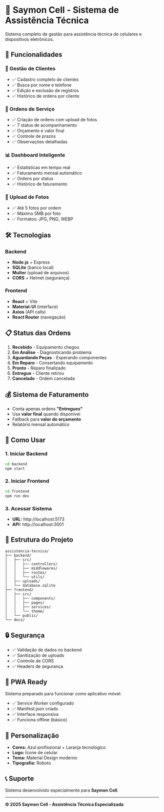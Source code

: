 # 📱 Saymon Cell - Sistema de Assistência Técnica

Sistema completo de gestão para assistência técnica de celulares e dispositivos eletrônicos.

## 🚀 Funcionalidades

### 👥 Gestão de Clientes

- ✅ Cadastro completo de clientes
- ✅ Busca por nome e telefone
- ✅ Edição e exclusão de registros
- ✅ Histórico de ordens por cliente

### 🔧 Ordens de Serviço

- ✅ Criação de ordens com upload de fotos
- ✅ 7 status de acompanhamento
- ✅ Orçamento e valor final
- ✅ Controle de prazos
- ✅ Observações detalhadas

### 📊 Dashboard Inteligente

- ✅ Estatísticas em tempo real
- ✅ Faturamento mensal automático
- ✅ Ordens por status
- ✅ Histórico de faturamento

### 📸 Upload de Fotos

- ✅ Até 5 fotos por ordem
- ✅ Máximo 5MB por foto
- ✅ Formatos: JPG, PNG, WEBP

## 🛠️ Tecnologias

### Backend

- **Node.js** + Express
- **SQLite** (banco local)
- **Multer** (upload de arquivos)
- **CORS** + Helmet (segurança)

### Frontend

- **React** + Vite
- **Material-UI** (interface)
- **Axios** (API calls)
- **React Router** (navegação)

## 📋 Status das Ordens

1. **Recebido** - Equipamento chegou
2. **Em Análise** - Diagnosticando problema
3. **Aguardando Peças** - Esperando componentes
4. **Em Reparo** - Consertando equipamento
5. **Pronto** - Reparo finalizado
6. **Entregue** - Cliente retirou
7. **Cancelado** - Ordem cancelada

## 💰 Sistema de Faturamento

- Conta apenas ordens **"Entregues"**
- Usa **valor final** quando disponível
- Fallback para **valor do orçamento**
- Relatório mensal automático

## 🚀 Como Usar

### 1. Iniciar Backend

```bash
cd backend
npm start
```

### 2. Iniciar Frontend

```bash
cd frontend
npm run dev
```

### 3. Acessar Sistema

- **URL:** http://localhost:5173
- **API:** http://localhost:3001

## 📁 Estrutura do Projeto

```
assistencia-tecnica/
├── backend/
│   ├── src/
│   │   ├── controllers/
│   │   ├── middlewares/
│   │   ├── routes/
│   │   └── utils/
│   ├── uploads/
│   └── database.sqlite
├── frontend/
│   ├── src/
│   │   ├── components/
│   │   ├── pages/
│   │   ├── services/
│   │   └── theme/
│   └── public/
└── docs/
```

## 🔒 Segurança

- ✅ Validação de dados no backend
- ✅ Sanitização de uploads
- ✅ Controle de CORS
- ✅ Headers de segurança

## 📱 PWA Ready

Sistema preparado para funcionar como aplicativo móvel:

- ✅ Service Worker configurado
- ✅ Manifest.json criado
- ✅ Interface responsiva
- ✅ Funciona offline (básico)

## 🎨 Personalização

- **Cores:** Azul profissional + Laranja tecnológico
- **Logo:** Ícone de celular
- **Tema:** Material Design moderno
- **Tipografia:** Roboto

## 📞 Suporte

Sistema desenvolvido especialmente para **Saymon Cell**.

---

**© 2025 Saymon Cell - Assistência Técnica Especializada**
